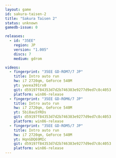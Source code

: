 ```yaml
---
layout: game
id: sakura-taisen-2
title: "Sakura Taisen 2"
status: unknown
gamedb-issue: 0

releases:
  - id: "35EE"
    region: JP
    version: "1.005"
    discs: 7
    medium: gdrom

videos:
  - fingerprint: "35EE GD-ROM7/7 JP"
    title: Intro auto run
    hw: i7 2720qm, GeForce 540M
    yt: ywvea391rx0
    git: d59197f84353d7d2b746383e9277d9ed7c8c4053
    platform: win86-release
  - fingerprint: "35EE GD-ROM6/7 JP"
    title: Intro auto run
    hw: i7 2720qm, GeForce 540M
    yt: 5bi8auSYRDs
    git: d59197f84353d7d2b746383e9277d9ed7c8c4053
    platform: win86-release
  - fingerprint: "35EE GD-ROM5/7 JP"
    title: Intro auto run
    hw: i7 2720qm, GeForce 540M
    yt: HqnGDQ69MIc
    git: d59197f84353d7d2b746383e9277d9ed7c8c4053
    platform: win86-release
---
```


